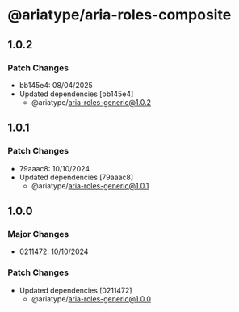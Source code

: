 # @ariatype/aria-roles-composite

## 1.0.2

### Patch Changes

- bb145e4: 08/04/2025
- Updated dependencies [bb145e4]
  - @ariatype/aria-roles-generic@1.0.2

## 1.0.1

### Patch Changes

- 79aaac8: 10/10/2024
- Updated dependencies [79aaac8]
  - @ariatype/aria-roles-generic@1.0.1

## 1.0.0

### Major Changes

- 0211472: 10/10/2024

### Patch Changes

- Updated dependencies [0211472]
  - @ariatype/aria-roles-generic@1.0.0

